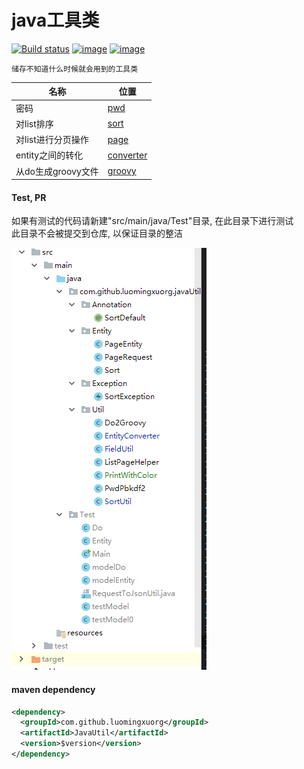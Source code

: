 java工具类
=

[![Build status](https://ci.appveyor.com/api/projects/status/7llsmbpr5nh8mapr?svg=true)](https://ci.appveyor.com/project/LuomingXu/javautil)
[![image](https://img.shields.io/badge/maven-v2.2.0-blue.svg)](https://search.maven.org/search?q=g:com.github.luomingxuorg)
[![image](https://img.shields.io/badge/License-Apache__v2-blue.svg)](http://www.apache.org/licenses/LICENSE-2.0)

    储存不知道什么时候就会用到的工具类

|名称|位置|
|---------------|--------|
|密码|[pwd]|
|对list排序|[sort][]|
|对list进行分页操作|[page][]|
|entity之间的转化|[converter][]|
|从do生成groovy文件|[groovy][]|

#### Test, PR

如果有测试的代码请新建"src/main/java/Test"目录, 在此目录下进行测试<br>
此目录不会被提交到仓库, 以保证目录的整洁<br>

![image](dir-tree.png)

#### maven dependency
```xml
<dependency>
  <groupId>com.github.luomingxuorg</groupId>
  <artifactId>JavaUtil</artifactId>
  <version>$version</version>
</dependency>
```
[pwd]:src/main/java/com/github/luomingxuorg/javaUtil/Util/PwdPbkdf2.java
[sort]:src/main/java/com/github/luomingxuorg/javaUtil/Util/SortUtil.java "排序"
[page]:src/main/java/com/github/luomingxuorg/javaUtil/Util/ListPageHelper.java "分页"
[converter]:src/main/java/com/github/luomingxuorg/javaUtil/Util/EntityConverter.java "转化"
[groovy]:src/main/java/com/github/luomingxuorg/javaUtil/Util/Do2Groovy.java "groovy文件"